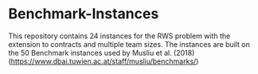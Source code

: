 # Benchmark-Instances
This repository contains 24 instances for the RWS problem with the extension to contracts and multiple team sizes.
The instances are built on the 50 Benchmark instances used by Musliu et al. (2018) (https://www.dbai.tuwien.ac.at/staff/musliu/benchmarks/)


